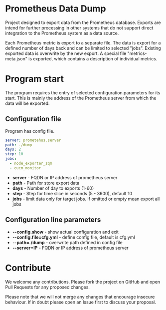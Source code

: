# Prometheus Data Dump
Project designed to export data from the Prometheus database.
Exports are intend for further processing in other systems that do not support 
direct integration to the Prometheus system as a data source.

Each Prometheus metric is export to a separate file. 
The data is export for a defined number of days back and can be limited to selected "jobs". 
Existing exported data is overwrite by the new export. 
A special file "metrics-meta.json" is exported, which contains a description of individual metrics. 

# Program start

The program requires the entry of selected configuration parameters for its start. 
This is mainly the address of the Prometheus server from which the data will be exported.

## Configuration file

Program has config file.
```yaml
server: prometehus.server
path: ./dump
days: 2
step: 10
jobs:
  - node_exporter_zqm
  - cucm_monitor
``` 

- **server** - FQDN or IP address of prometheus server
- **path** - Path for store export data
- **days** - Number of day to exports (1-60)
- **step** - Step for time slice in seconds (5 - 3600), default 10
- **jobs** - limit data only for target jobs. If omitted or empty mean export all jobs

## Configuration line parameters
- **--config.show** - show actual configuration and exit
- **--config.file=cfg.yml** - define config file, default is cfg.yml
- **--path=./dump** - overwrite path defined in  config file
- **--server=IP** - FQDN or IP address of prometheus server

# Contribute
We welcome any contributions. Please fork the project on GitHub and open Pull Requests for any proposed changes.

Please note that we will not merge any changes that encourage insecure behaviour. If in doubt please open an Issue first to discuss your proposal. 